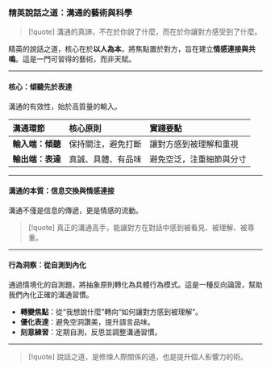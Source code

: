### 精英說話之道：溝通的藝術與科學

> [!quote]
> 溝通的真諦，不在於你說了什麼，而在於你讓對方感受到了什麼。

精英的說話之道，核心在於**以人為本**，將焦點置於對方，旨在建立**情感連接與共鳴**。這是一門可習得的藝術，而非天賦。

---

#### 核心：傾聽先於表達

溝通的有效性，始於高質量的輸入。

| 溝通環節 | 核心原則 | 實踐要點 |
| :--- | :--- | :--- |
| **輸入端：傾聽** | 保持關注，避免打斷 | 讓對方感到被理解和重視 |
| **輸出端：表達** | 真誠、具體、有品味 | 避免空泛，注重細節與分寸 |

---

#### 溝通的本質：信息交換與情感連接

溝通不僅是信息的傳遞，更是情感的流動。

> [!quote]
> 真正的溝通高手，能讓對方在對話中感到被看見、被理解、被尊重。

---

#### 行為洞察：從自測到內化

通過情境化的自測題，將抽象原則轉化為具體行為模式。這是一種反向論證，幫助我們內化正確的溝通習慣。

*   **轉變焦點**：從“我想說什麼”轉向“如何讓對方感到被理解”。
*   **優化表達**：避免空洞讚美，提升語言品味。
*   **刻意練習**：定期自測，反思並調整溝通習慣。

---

> [!quote]
> 說話之道，是修煉人際關係的道，也是提升個人影響力的術。